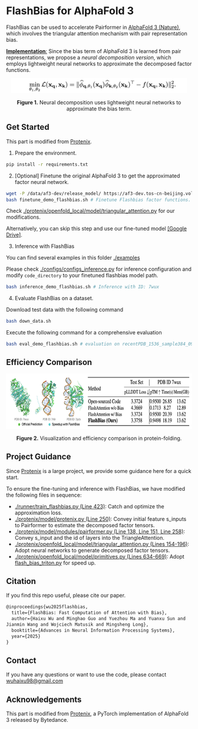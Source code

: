 # FlashBias for AlphaFold 3

FlashBias can be used to accelerate Pairformer in [AlphaFold 3 (Nature)](https://www.nature.com/articles/s41586-024-07487-w), which involves the triangular attention mechanism with pair representation bias.

<u>**Implementation**:</u> Since the bias term of AlphaFold 3 is learned from pair representations, we propose a *neural decomposition version*, which employs lightweight neural networks to approximate the decomposed factor functions.

<p align="center">
<img src="..\pic\neural_decomp.png" height = "40" alt="" align=center />
<br><br>
<b>Figure 1.</b> Neural decomposition uses lightweight neural networks to approximate the bias term.
</p>

## Get Started

This part is modified from [Protenix](https://github.com/bytedance/Protenix).

1. Prepare the environment.

```bash
pip install -r requirements.txt
```

2. [Optional] Finetune the original AlphaFold 3 to get the approximated factor neural network.

```bash
wget -P /data/af3-dev/release_model/ https://af3-dev.tos-cn-beijing.volces.com/release_model/model_v0.2.0.pt # Get original AlphaFold 3 model
bash finetune_demo_flashbias.sh # Finetune Flashbias factor functions.
```

Check [./protenix/openfold_local/model/triangular_attention.py](https://github.com/thuml/FlashBias/blob/main/4_AlphaFold3/protenix/openfold_local/model/triangular_attention.py) for our modifications.

Alternatively, you can skip this step and use our fine-tuned model [[Google Drive]](https://drive.google.com/drive/folders/12mdeQEnhNziJUc5LdmW6ZjfJWCp4Sjnw?usp=sharing).

3. Inference with FlashBias

You can find several examples in this folder [./examples](https://github.com/thuml/FlashBias/tree/main/4_AlphaFold3/examples)

Please check [./configs/configs_inference.py](https://github.com/thuml/FlashBias/blob/main/4_AlphaFold3/configs/configs_inference.py) for inference configuration and modify `code_directory` to your finetuned flashbias model path.

```bash
bash inference_demo_flashbias.sh # Inference with ID: 7wux
```

4. Evaluate FlashBias on a dataset.

Download test data with the following command

```bash
bash down_data.sh
```

Execute the following command for a comprehensive evaluation

```bash
bash eval_demo_flashbias.sh # evaluation on recentPDB_1536_sample384_0925
```

## Efficiency Comparison

<p align="center">
<img src="..\pic\alphafold_case.png" height = "150" alt="" align=center />
<br><br>
<b>Figure 2.</b> Visualization and efficiency comparison in protein-folding.
</p>

## Project Guidance

Since [Protenix](https://github.com/bytedance/Protenix) is a large project, we provide some guidance here for a quick start.

To ensure the fine-tuning and inference with FlashBias, we have modified the following files in sequence:

- [./runner/train_flashbias.py (Line 423)](https://github.com/thuml/FlashBias/blob/main/4_AlphaFold3/runner/train_flashbias.py#L423): Catch and optimize the approximation loss. 
- [./protenix/model/protenix.py (Line 250)](https://github.com/thuml/FlashBias/blob/main/4_AlphaFold3/protenix/model/protenix.py#L250): Convey initial feature s_inputs to Pairformer to estimate the decomposed factor tensors.
- [./protenix/model/modules/pairformer.py (Line 138, Line 151, Line 258)](https://github.com/thuml/FlashBias/blob/main/4_AlphaFold3/protenix/model/modules/pairformer.py#L151): Convey s_input and the id of layers into the TriangleAttention.
- [./protenix/openfold_local/model/triangular_attention.py (Lines 154-196)](https://github.com/thuml/FlashBias/blob/main/4_AlphaFold3/protenix/openfold_local/model/triangular_attention.py#L153): Adopt neural networks to generate decomposed factor tensors.
- [./protenix/openfold_local/model/primitives.py (Lines 634-669)](https://github.com/thuml/FlashBias/blob/main/4_AlphaFold3/protenix/openfold_local/model/primitives.py#L634): Adopt [flash_bias_triton.py](https://github.com/thuml/FlashBias/blob/main/4_AlphaFold3/protenix/openfold_local/model/flash_bias_triton.py) for speed up.

## Citation

If you find this repo useful, please cite our paper. 

```
@inproceedings{wu2025flashbias,
  title={FlashBias: Fast Computation of Attention with Bias},
  author={Haixu Wu and Minghao Guo and Yuezhou Ma and Yuanxu Sun and Jianmin Wang and Wojciech Matusik and Mingsheng Long},
  booktitle={Advances in Neural Information Processing Systems},
  year={2025}
}
```

## Contact

If you have any questions or want to use the code, please contact wuhaixu98@gmail.com


## Acknowledgements

This part is modified from [Protenix](https://github.com/bytedance/Protenix), a PyTorch implementation of AlphaFold 3 released by Bytedance.
